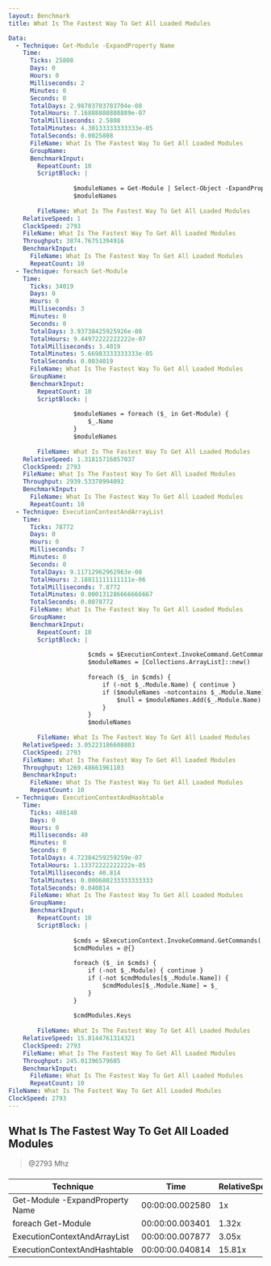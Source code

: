 ```yaml
---
layout: Benchmark
title: What Is The Fastest Way To Get All Loaded Modules

Data: 
  - Technique: Get-Module -ExpandProperty Name
    Time: 
      Ticks: 25808
      Days: 0
      Hours: 0
      Milliseconds: 2
      Minutes: 0
      Seconds: 0
      TotalDays: 2.98703703703704e-08
      TotalHours: 7.16888888888889e-07
      TotalMilliseconds: 2.5808
      TotalMinutes: 4.30133333333333e-05
      TotalSeconds: 0.0025808
      FileName: What Is The Fastest Way To Get All Loaded Modules
      GroupName: 
      BenchmarkInput: 
        RepeatCount: 10
        ScriptBlock: |
          
                  $moduleNames = Get-Module | Select-Object -ExpandProperty Name
                  $moduleNames
              
        FileName: What Is The Fastest Way To Get All Loaded Modules
    RelativeSpeed: 1
    ClockSpeed: 2793
    FileName: What Is The Fastest Way To Get All Loaded Modules
    Throughput: 3874.76751394916
    BenchmarkInput: 
      FileName: What Is The Fastest Way To Get All Loaded Modules
      RepeatCount: 10
  - Technique: foreach Get-Module
    Time: 
      Ticks: 34019
      Days: 0
      Hours: 0
      Milliseconds: 3
      Minutes: 0
      Seconds: 0
      TotalDays: 3.93738425925926e-08
      TotalHours: 9.44972222222222e-07
      TotalMilliseconds: 3.4019
      TotalMinutes: 5.66983333333333e-05
      TotalSeconds: 0.0034019
      FileName: What Is The Fastest Way To Get All Loaded Modules
      GroupName: 
      BenchmarkInput: 
        RepeatCount: 10
        ScriptBlock: |
          
                  $moduleNames = foreach ($_ in Get-Module) {
                      $_.Name
                  }
                  $moduleNames
              
        FileName: What Is The Fastest Way To Get All Loaded Modules
    RelativeSpeed: 1.31815716057037
    ClockSpeed: 2793
    FileName: What Is The Fastest Way To Get All Loaded Modules
    Throughput: 2939.53378994092
    BenchmarkInput: 
      FileName: What Is The Fastest Way To Get All Loaded Modules
      RepeatCount: 10
  - Technique: ExecutionContextAndArrayList
    Time: 
      Ticks: 78772
      Days: 0
      Hours: 0
      Milliseconds: 7
      Minutes: 0
      Seconds: 0
      TotalDays: 9.11712962962963e-08
      TotalHours: 2.18811111111111e-06
      TotalMilliseconds: 7.8772
      TotalMinutes: 0.000131286666666667
      TotalSeconds: 0.0078772
      FileName: What Is The Fastest Way To Get All Loaded Modules
      GroupName: 
      BenchmarkInput: 
        RepeatCount: 10
        ScriptBlock: |
          
                      $cmds = $ExecutionContext.InvokeCommand.GetCommands('*', 'Function,Cmdlet,Alias', $true)
                      $moduleNames = [Collections.ArrayList]::new()
          
                      foreach ($_ in $cmds) {
                          if (-not $_.Module.Name) { continue } 
                          if ($moduleNames -notcontains $_.Module.Name) {
                              $null = $moduleNames.Add($_.Module.Name)
                          }
                      }
                      $moduleNames
              
        FileName: What Is The Fastest Way To Get All Loaded Modules
    RelativeSpeed: 3.05223186608803
    ClockSpeed: 2793
    FileName: What Is The Fastest Way To Get All Loaded Modules
    Throughput: 1269.48661961103
    BenchmarkInput: 
      FileName: What Is The Fastest Way To Get All Loaded Modules
      RepeatCount: 10
  - Technique: ExecutionContextAndHashtable
    Time: 
      Ticks: 408140
      Days: 0
      Hours: 0
      Milliseconds: 40
      Minutes: 0
      Seconds: 0
      TotalDays: 4.72384259259259e-07
      TotalHours: 1.13372222222222e-05
      TotalMilliseconds: 40.814
      TotalMinutes: 0.000680233333333333
      TotalSeconds: 0.040814
      FileName: What Is The Fastest Way To Get All Loaded Modules
      GroupName: 
      BenchmarkInput: 
        RepeatCount: 10
        ScriptBlock: |
          
                  $cmds = $ExecutionContext.InvokeCommand.GetCommands('*', 'Function,Cmdlet,Alias', $true)
                  $cmdModules = @{}
          
                  foreach ($_ in $cmds) {
                      if (-not $_.Module) { continue } 
                      if (-not $cmdModules[$_.Module.Name]) {
                          $cmdModules[$_.Module.Name] = $_
                      }
                  }
          
                  $cmdModules.Keys
              
        FileName: What Is The Fastest Way To Get All Loaded Modules
    RelativeSpeed: 15.8144761314321
    ClockSpeed: 2793
    FileName: What Is The Fastest Way To Get All Loaded Modules
    Throughput: 245.01396579605
    BenchmarkInput: 
      FileName: What Is The Fastest Way To Get All Loaded Modules
      RepeatCount: 10
FileName: What Is The Fastest Way To Get All Loaded Modules
ClockSpeed: 2793
---
```

What Is The Fastest Way To Get All Loaded Modules
-------------------------------------------------
> @2793 Mhz


### 


|Technique                      |Time           |RelativeSpeed|Throughput|
|-------------------------------|---------------|-------------|----------|
|Get-Module -ExpandProperty Name|00:00:00.002580|1x           |3874.77/s |
|foreach Get-Module             |00:00:00.003401|1.32x        |2939.53/s |
|ExecutionContextAndArrayList   |00:00:00.007877|3.05x        |1269.49/s |
|ExecutionContextAndHashtable   |00:00:00.040814|15.81x       |245.01/s  |
